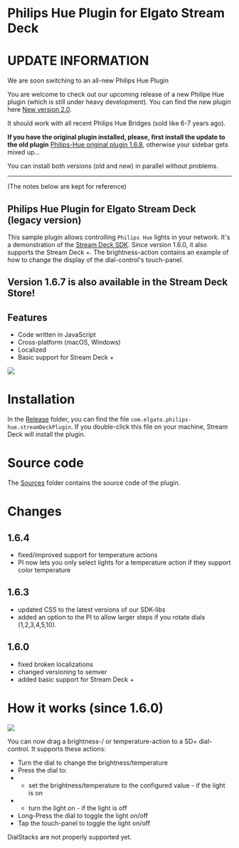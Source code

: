 
# Philips Hue Plugin for Elgato Stream Deck 
# UPDATE INFORMATION

We are soon switching to an all-new Philips Hue Plugin

You are welcome to check out our upcoming release of a new Philipe Hue plugin (which is still under heavy development).
You can find the new plugin here [New version 2.0](https://github.com/elgatosf/streamdeck-philipshue/discussions/61).

It should work with all recent Philips Hue Bridges (sold like 6-7 years ago).

**If you have the original plugin installed, please, first install the update to the old plugin** [Philips-Hue original plugin 1.6.8](https://github.com/user-attachments/files/15746596/com.elgato.philips-hue.streamDeckPlugin.zip), otherwise your sidebar gets mixed up...

You can install both versions (old and new) in parallel without problems.

----

(The notes below are kept for reference)

## Philips Hue Plugin for Elgato Stream Deck (legacy version)
This sample plugin allows controlling `Philips Hue` lights in your network. It's a demonstration of the [Stream Deck SDK](https://developer.elgato.com/documentation/stream-deck/).
Since version 1.6.0, it also supports the Stream Deck +. The brightness-action contains an example of how to change the display of the dial-control's touch-panel.

## Version 1.6.7 is also available in the Stream Deck Store!

## Features
- Code written in JavaScript
- Cross-platform (macOS, Windows)
- Localized
- Basic support for Stream Deck +

![](screenshot.png)


# Installation
In the [Release](./Release) folder, you can find the file `com.elgato.philips-hue.streamDeckPlugin`. If you double-click this file on your machine, Stream Deck will install the plugin.


# Source code
The [Sources](./Sources) folder contains the source code of the plugin.

# Changes
## 1.6.4
- fixed/improved support for temperature actions
- PI now lets you only select lights for a temperature action if they support color temperature

## 1.6.3
- updated CSS to the latest versions of our SDK-libs
- added an option to the PI to allow larger steps if you rotate dials (1,2,3,4,5,10).

## 1.6.0
- fixed broken localizations
- changed versioning to semver
- added basic support for Stream Deck +

# How it works (since 1.6.0)
![](touchpanel.png)

 You can now drag a brightness-/ or temperature-action to a SD+ dial-control. It supports these actions:
 - Turn the dial to change the brightness/temperature
 - Press the dial to:
 - - set the brightness/temperature to the configured value - if the light is on
 - - turn the light on - if the light is off
 - Long-Press the dial to toggle the light on/off
 - Tap the touch-panel to toggle the light on/off
  
 DialStacks are not properly supported yet.

